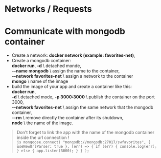 Networks / Requests  
==

# Communicate with mongodb container 
* Create a network:
**docker network (example: favorites-net)**, 
* Create a mongodb container:  
 **docker run**,
    **-d** \ detached monde,  
        **--name mongodb** \ assign the name to the container,  
            **--network favorites-net** \ assign a network to the container  
                **mongo** \ name of the image
* build the image of your app and create a container like this:  
**docker run**,  
**-d** \ detached mode,
 **-p 3000:3000** \ publish the container on the port 3000,  
  **--network favorites-net** \ assign the same network that the mongodb container,  
   **--rm** \ remove directly the container after its shutdown,  
     **node** \ the name of the image.  
>Don't forget to link the app with the name of the mongodb container inside the url connection !<br>
``js
mongoose.connect(
  "mongodb://mongodb:27017/swfavorites",
  { useNewUrlParser: true },
  (err) => {
    if (err) {
      console.log(err);
    } else {
      app.listen(3000);
    }
  }
);
``
